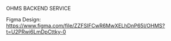OHMS BACKEND SERVICE

Figma Design: https://www.figma.com/file/ZZFSIFCwR6MwXELhDnP65l/OHMS?t=U2PRwi6LmDpCttky-0
